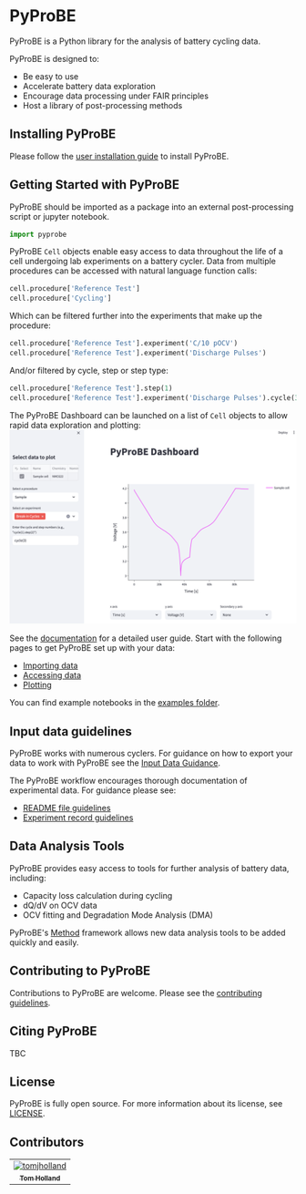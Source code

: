 # PyProBE
PyProBE is a Python library for the analysis of battery cycling data.

PyProBE is designed to:
- Be easy to use
- Accelerate battery data exploration
- Encourage data processing under FAIR principles
- Host a library of post-processing methods

## Installing PyProBE
Please follow the [user installation guide](https://congenial-adventure-mz797n5.pages.github.io/installation.html) to install PyProBE.

## Getting Started with PyProBE
PyProBE should be imported as a package into an external post-processing script or jupyter notebook.

```python
import pyprobe
```

PyProBE ```Cell``` objects enable easy access to data throughout the life of a cell undergoing lab experiments on a battery cycler. Data from multiple procedures can be accessed with natural language function calls:
```python
cell.procedure['Reference Test']
cell.procedure['Cycling']
```

Which can be filtered further into the experiments that make up the procedure:
```python
cell.procedure['Reference Test'].experiment('C/10 pOCV')
cell.procedure['Reference Test'].experiment('Discharge Pulses')
```
And/or filtered by cycle, step or step type:
```python
cell.procedure['Reference Test'].step(1)
cell.procedure['Reference Test'].experiment('Discharge Pulses').cycle(3).discharge(0)
```

The PyProBE Dashboard can be launched on a list of ```Cell``` objects to allow rapid data exploration and plotting:
![PyProBE Dashboard](./docs/source/images/Dashboard.png)

See the [documentation](https://congenial-adventure-mz797n5.pages.github.io) for a detailed user guide. Start with the following pages to get PyProBE set up with your data:
- [Importing data](https://congenial-adventure-mz797n5.pages.github.io/importing_data.html)
- [Accessing data](https://congenial-adventure-mz797n5.pages.github.io/accessing_data.html)
- [Plotting](https://congenial-adventure-mz797n5.pages.github.io/plotting.html)

You can find example notebooks in the [examples folder](examples/).

## Input data guidelines
PyProBE works with numerous cyclers. For guidance on how to export your data to work with PyProBE see the [Input Data Guidance](https://congenial-adventure-mz797n5.pages.github.io/input_data_guidance.html).

The PyProBE workflow encourages thorough documentation of experimental data. For guidance please see:
- [README file guidelines](https://congenial-adventure-mz797n5.pages.github.io/writing_a_readme_file.html)
- [Experiment record guidelines](https://congenial-adventure-mz797n5.pages.github.io/writing_an_experiment_record.html#)

## Data Analysis Tools
PyProBE provides easy access to tools for further analysis of battery data, including:
- Capacity loss calculation during cycling
- dQ/dV on OCV data
- OCV fitting and Degradation Mode Analysis (DMA)

PyProBE's [Method](https://congenial-adventure-mz797n5.pages.github.io/creating_a_new_method.html) framework allows new data analysis tools to be added quickly and easily.

## Contributing to PyProBE

Contributions to PyProBE are welcome. Please see the [contributing guidelines](CONTRIBUTING.md).

## Citing PyProBE

TBC


## License

PyProBE is fully open source. For more information about its license, see [LICENSE](LICENSE.md).


## Contributors
<!-- readme: contributors -start -->
<table>
<tr>
    <td align="center">
        <a href="https://github.com/tomjholland">
            <img src="https://avatars.githubusercontent.com/u/137503955?v=4" width="100;" alt="tomjholland"/>
            <br />
            <sub><b>Tom Holland</b></sub>
        </a>
    </td></tr>
</table>
<!-- readme: contributors -end -->
